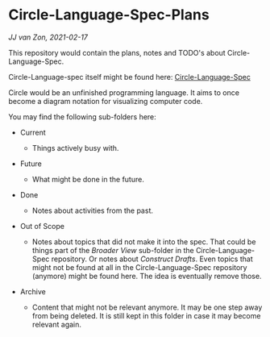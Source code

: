 Circle-Language-Spec-Plans
==========================

*JJ van Zon, 2021-02-17*

This repository would contain the plans, notes and TODO's about Circle-Language-Spec.

Circle-Language-spec itself might be found here: [Circle-Language-Spec](https://github.com/jjvanzon/Circle-Language-Spec)

Circle would be an unfinished programming language. It aims to once become a diagram notation for visualizing computer code.

You may find the following sub-folders here:

- Current

    - Things actively busy with.

- Future

    - What might be done in the future.
     
- Done

    - Notes about activities from the past.

- Out of Scope

    - Notes about topics that did not make it into the spec. That could be things part of the *Broader View* sub-folder in the Circle-Language-Spec repository. Or notes about *Construct Drafts*. Even topics that might not be found at all in the Circle-Language-Spec repository (anymore) might be found here. The idea is eventually remove those.

- Archive

    - Content that might not be relevant anymore. It may be one step away from being deleted. It is still kept in this folder in case it may become relevant again.
